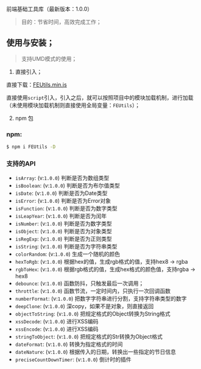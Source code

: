 
前端基础工具库（最新版本：1.0.0）

> 目的：节省时间，高效完成工作；

## 使用与安装；

> 支持UMD模式的使用；

1. 直接引入；

直接下载：[FEUtils.min.js](https://github.com/zhangyunling/FEUtils/blob/master/dist/FEUtils.min.js)

直接使用`script`引入，引入之后，就可以按照项目中的模块加载机制，进行加载（未使用模块加载机制则直接使用全局变量：`FEUtils`）；

2. npm 包

### npm:
``` bash
$ npm i FEUtils -D
```

### 支持的API


- `isArray`: (v:`1.0.0`) 判断是否为数组类型
- `isBoolean`: (v:`1.0.0`) 判断是否为布尔值类型
- `isDate`: (v:`1.0.0`) 判断是否为Date类型
- `isError`: (v:`1.0.0`) 判断是否为Error对象
- `isFunction`: (v:`1.0.0`) 判断是否为数字类型
- `isLeapYear`: (v:`1.0.0`) 判断是否为闰年
- `isNumber`: (v:`1.0.0`) 判断是否为数字类型
- `isObject`: (v:`1.0.0`) 判断是否为对象类型
- `isRegExp`: (v:`1.0.0`) 判断是否为正则类型
- `isString`: (v:`1.0.0`) 判断是否为字符串类型
- `colorRandom`: (v:`1.0.0`) 生成一个随机的颜色
- `hexToRgb`: (v:`1.0.0`) 根据hex的值，生成rgb格式的值，支持hex8 -> rgba
- `rgbToHex`: (v:`1.0.0`) 根据rgb格式的值，生成hex格式的颜色值，支持rgba -> hex8
- `debounce`: (v:`1.0.0`) 函数防抖，只触发最后一次调用；
- `throttle`: (v:`1.0.0`) 函数节流，一定时间内，只执行一次回调函数
- `numberFormat`: (v:`1.0.0`) 把数字字符串进行分割，支持字符串类型的数字
- `deepClone`: (v:`1.0.0`) 深copy，如果不是对象，则直接返回
- `objectToString`: (v:`1.0.0`) 把规定格式的Object转换为String格式
- `xssDecode`: (v:`1.0.0`) 进行XSS编码
- `xssEncode`: (v:`1.0.0`) 进行XSS编码
- `stringToObject`: (v:`1.0.0`) 把规定格式的Str转换为Object格式
- `dateFormat`: (v:`1.0.0`) 转换为指定格式的时间
- `dateNature`: (v:`1.0.0`) 根据传入的日期，转换出一些指定的节日信息
- `preciseCountDownTimer`: (v:`1.0.0`) 倒计时的插件


